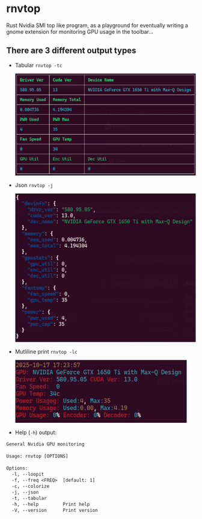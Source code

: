# rnvtop
Rust Nvidia SMI top like program, as a playground for eventually writing a gnome extension for monitoring GPU usage in the toolbar...

## There are 3 different output types

* Tabular `rnvtop -tc`

  ![Table View](./artifacts/tabular.png "Table View")

* Json `rnvtop -j`

  ![Json View](./artifacts/json.png "Json View")

* Mutliline print `rnvtop -lc`

  ![Multiline View](./artifacts/multiline.png "Multiline View")

* Help (`-h`) output:
```
General Nvidia GPU monitoring

Usage: rnvtop [OPTIONS]

Options:
  -l, --loopit       
  -f, --freq <FREQ>  [default: 1]
  -c, --colorize     
  -j, --json         
  -t, --tabular      
  -h, --help         Print help
  -V, --version      Print version
```
